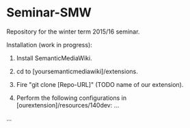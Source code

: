 # Seminar-SMW
Repository for the winter term 2015/16 seminar.

Installation (work in progress):

1. Install SemanticMediaWiki.

2. cd to [yoursemanticmediawiki]/extensions.

3. Fire "git clone [Repo-URL]" (TODO name of our extension).

4. Perform the following configurations in [ourextension]/resources/140dev: ...

...

